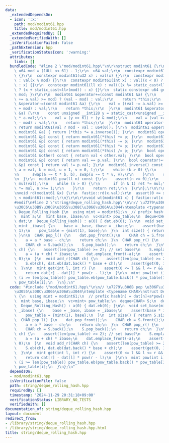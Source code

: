 ```yaml
---
data:
  _extendedDependsOn:
  - icon: ':x:'
    path: mod/modint61.hpp
    title: mod/modint61.hpp
  _extendedRequiredBy: []
  _extendedVerifiedWith: []
  _isVerificationFailed: false
  _pathExtension: hpp
  _verificationStatusIcon: ':warning:'
  attributes:
    links: []
  bundledCode: "#line 2 \"mod/modint61.hpp\"\n\r\nstruct modint61 {\r\n  static constexpr\
    \ u64 mod = (1ULL << 61) - 1;\r\n  u64 val;\r\n  constexpr modint61() : val(0ULL)\
    \ {}\r\n  constexpr modint61(u32 x) : val(x) {}\r\n  constexpr modint61(u64 x)\
    \ : val(x % mod) {}\r\n  constexpr modint61(int x) : val((x < 0) ? (x + static_cast<ll>(mod))\
    \ : x) {}\r\n  constexpr modint61(ll x) : val(((x %= static_cast<ll>(mod)) < 0)\
    \ ? (x + static_cast<ll>(mod)) : x) {}\r\n  static constexpr u64 get_mod() { return\
    \ mod; }\r\n\r\n  modint61 &operator+=(const modint61 &a) {\r\n    val = ((val\
    \ += a.val) >= mod) ? (val - mod) : val;\r\n    return *this;\r\n  }\r\n  modint61\
    \ &operator-=(const modint61 &a) {\r\n    val = ((val -= a.val) >= mod) ? (val\
    \ + mod) : val;\r\n    return *this;\r\n  }\r\n  modint61 &operator*=(const modint61\
    \ &a) {\r\n    const unsigned __int128 y = static_cast<unsigned __int128>(val)\
    \ * a.val;\r\n    val = (y >> 61) + (y & mod);\r\n    val = (val >= mod) ? (val\
    \ - mod) : val;\r\n    return *this;\r\n  }\r\n  modint61 operator-() const {\
    \ return modint61(val ? mod - val : u64(0)); }\r\n  modint61 &operator/=(const\
    \ modint61 &a) { return (*this *= a.inverse()); }\r\n  modint61 operator+(const\
    \ modint61 &p) const { return modint61(*this) += p; }\r\n  modint61 operator-(const\
    \ modint61 &p) const { return modint61(*this) -= p; }\r\n  modint61 operator*(const\
    \ modint61 &p) const { return modint61(*this) *= p; }\r\n  modint61 operator/(const\
    \ modint61 &p) const { return modint61(*this) /= p; }\r\n  bool operator<(const\
    \ modint61 &other) const { return val < other.val; }\r\n  bool operator==(const\
    \ modint61 &p) const { return val == p.val; }\r\n  bool operator!=(const modint61\
    \ &p) const { return val != p.val; }\r\n  modint61 inverse() const {\r\n    ll\
    \ a = val, b = mod, u = 1, v = 0, t;\r\n    while (b > 0) {\r\n      t = a / b;\r\
    \n      swap(a -= t * b, b), swap(u -= t * v, v);\r\n    }\r\n    return modint61(u);\r\
    \n  }\r\n  modint61 pow(ll n) const {\r\n    assert(n >= 0);\r\n    modint61 ret(1),\
    \ mul(val);\r\n    while (n > 0) {\r\n      if (n & 1) ret *= mul;\r\n      mul\
    \ *= mul, n >>= 1;\r\n    }\r\n    return ret;\r\n  }\r\n};\r\n\r\n#ifdef FASTIO\r\
    \nvoid rd(modint61 &x) {\r\n  fastio::rd(x.val);\r\n  assert(0 <= x.val && x.val\
    \ < modint61::mod);\r\n}\r\n\r\nvoid wt(modint61 x) { fastio::wt(x.val); }\r\n\
    #endif\n#line 2 \"string/deque_rolling_hash.hpp\"\n\n// \u7279\u306B pop \u306F\
    \u30C6\u30B9\u30C8\u3055\u308C\u3066\u306A\u3044\ntemplate <typename CHAR>\nstruct\
    \ Deque_Rolling_Hash {\n  using mint = modint61;\n  // prefix hash(n) = dat[n]+a*pow[n]\n\
    \  mint a;\n  mint base, ibase;\n  vc<mint> pow_table;\n  deque<CHAR> S;\n  deque<mint>\
    \ dat;\n  Deque_Rolling_Hash() : a(0) { dat.eb(0); }\n\n  void set_base(mint _base,\
    \ mint _ibase) {\n    base = _base, ibase = _ibase;\n    assert(base * ibase ==\
    \ 1);\n    pow_table = {mint(1), base};\n  }\n  int size() { return S.size();\
    \ }\n\n  CHAR pop_l() {\n    dat.pop_front();\n    CHAR ch = S.front();\n    S.pop_front();\n\
    \    a = a * base - ch;\n    return ch;\n  }\n  CHAR pop_r() {\n    dat.pop_back();\n\
    \    CHAR ch = S.back();\n    S.pop_back();\n    return ch;\n  }\n\n  void add_l(CHAR\
    \ ch) {\n    assert(len(pow_table) >= 2); // set base?\n    S.emplace_front(ch);\n\
    \    a = (a + ch) * ibase;\n    dat.emplace_front(-a);\n    assert(get(0, 1) !=\
    \ 0);\n  }\n  void add_r(CHAR ch) {\n    assert(len(pow_table) >= 2); // set base?\n\
    \    S.eb(ch), dat.eb(dat.back() * base + ch);\n    assert(get(0, 1) != 0);\n\
    \  }\n\n  mint get(int l, int r) {\n    assert(0 <= l && l <= r && r <= len(S));\n\
    \    return dat[r] - dat[l] * pow(r - l);\n  }\n\n  mint pow(int i) {\n    while\
    \ (i >= len(pow_table)) pow_table.eb(pow_table.back() * pow_table[1]);\n    return\
    \ pow_table[i];\n  }\n};\n"
  code: "#include \"mod/modint61.hpp\"\n\n// \u7279\u306B pop \u306F\u30C6\u30B9\u30C8\
    \u3055\u308C\u3066\u306A\u3044\ntemplate <typename CHAR>\nstruct Deque_Rolling_Hash\
    \ {\n  using mint = modint61;\n  // prefix hash(n) = dat[n]+a*pow[n]\n  mint a;\n\
    \  mint base, ibase;\n  vc<mint> pow_table;\n  deque<CHAR> S;\n  deque<mint> dat;\n\
    \  Deque_Rolling_Hash() : a(0) { dat.eb(0); }\n\n  void set_base(mint _base, mint\
    \ _ibase) {\n    base = _base, ibase = _ibase;\n    assert(base * ibase == 1);\n\
    \    pow_table = {mint(1), base};\n  }\n  int size() { return S.size(); }\n\n\
    \  CHAR pop_l() {\n    dat.pop_front();\n    CHAR ch = S.front();\n    S.pop_front();\n\
    \    a = a * base - ch;\n    return ch;\n  }\n  CHAR pop_r() {\n    dat.pop_back();\n\
    \    CHAR ch = S.back();\n    S.pop_back();\n    return ch;\n  }\n\n  void add_l(CHAR\
    \ ch) {\n    assert(len(pow_table) >= 2); // set base?\n    S.emplace_front(ch);\n\
    \    a = (a + ch) * ibase;\n    dat.emplace_front(-a);\n    assert(get(0, 1) !=\
    \ 0);\n  }\n  void add_r(CHAR ch) {\n    assert(len(pow_table) >= 2); // set base?\n\
    \    S.eb(ch), dat.eb(dat.back() * base + ch);\n    assert(get(0, 1) != 0);\n\
    \  }\n\n  mint get(int l, int r) {\n    assert(0 <= l && l <= r && r <= len(S));\n\
    \    return dat[r] - dat[l] * pow(r - l);\n  }\n\n  mint pow(int i) {\n    while\
    \ (i >= len(pow_table)) pow_table.eb(pow_table.back() * pow_table[1]);\n    return\
    \ pow_table[i];\n  }\n};\n"
  dependsOn:
  - mod/modint61.hpp
  isVerificationFile: false
  path: string/deque_rolling_hash.hpp
  requiredBy: []
  timestamp: '2024-11-29 20:31:18+09:00'
  verificationStatus: LIBRARY_NO_TESTS
  verifiedWith: []
documentation_of: string/deque_rolling_hash.hpp
layout: document
redirect_from:
- /library/string/deque_rolling_hash.hpp
- /library/string/deque_rolling_hash.hpp.html
title: string/deque_rolling_hash.hpp
---
```

